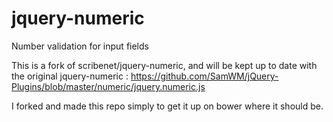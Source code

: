 jquery-numeric
==============

Number validation for input fields

This is a fork of scribenet/jquery-numeric, and will be kept up to date with the original 
jquery-numeric : https://github.com/SamWM/jQuery-Plugins/blob/master/numeric/jquery.numeric.js

I forked and made this repo simply to get it up on bower where it should be.
